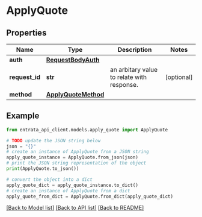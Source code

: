 # ApplyQuote


## Properties

Name | Type | Description | Notes
------------ | ------------- | ------------- | -------------
**auth** | [**RequestBodyAuth**](RequestBodyAuth.md) |  | 
**request_id** | **str** | an arbitary value to relate with response. | [optional] 
**method** | [**ApplyQuoteMethod**](ApplyQuoteMethod.md) |  | 

## Example

```python
from entrata_api_client.models.apply_quote import ApplyQuote

# TODO update the JSON string below
json = "{}"
# create an instance of ApplyQuote from a JSON string
apply_quote_instance = ApplyQuote.from_json(json)
# print the JSON string representation of the object
print(ApplyQuote.to_json())

# convert the object into a dict
apply_quote_dict = apply_quote_instance.to_dict()
# create an instance of ApplyQuote from a dict
apply_quote_from_dict = ApplyQuote.from_dict(apply_quote_dict)
```
[[Back to Model list]](../README.md#documentation-for-models) [[Back to API list]](../README.md#documentation-for-api-endpoints) [[Back to README]](../README.md)


